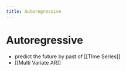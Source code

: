 ```yaml
---
title: Autoregressive
---
```


# Autoregressive
- predict the future by past of [[TIme Series]]
- [[Multi Variate AR]]


































































